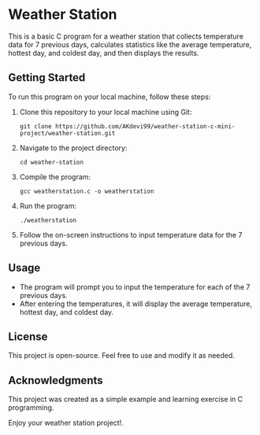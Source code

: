 # Weather Station

This is a basic C program for a weather station that collects temperature data for 7 previous days, calculates statistics like the average temperature, hottest day, and coldest day, and then displays the results.

## Getting Started

To run this program on your local machine, follow these steps:

1. Clone this repository to your local machine using Git:

   ```
   git clone https://github.com/AKdevi99/weather-station-c-mini-project/weather-station.git
   ```

2. Navigate to the project directory:

   ```
   cd weather-station
   ```

3. Compile the program:

   ```
   gcc weatherstation.c -o weatherstation
   ```

4. Run the program:

   ```
   ./weatherstation
   ```

5. Follow the on-screen instructions to input temperature data for the 7 previous days.

## Usage

- The program will prompt you to input the temperature for each of the 7 previous days.
- After entering the temperatures, it will display the average temperature, hottest day, and coldest day.

## License

This project is open-source. Feel free to use and modify it as needed.

## Acknowledgments

This project was created as a simple example and learning exercise in C programming.

Enjoy your weather station project!.
